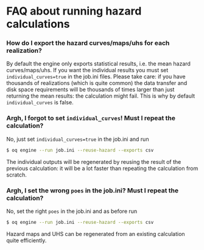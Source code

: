 # FAQ about running hazard calculations

### How do I export the hazard curves/maps/uhs for each realization?

By default the engine only exports statistical results, i.e. the mean
hazard curves/maps/uhs. If you want the individual results you must set
`individual_curves=true` in the job.ini files. Please take care: if you have
thousands of realizations (which is quite common) the data transfer
and disk space requirements will be thousands of times larger than
just returning the mean results: the calculation might fail. This is
why by default `individual_curves` is false.

### Argh, I forgot to set `individual_curves`! Must I repeat the calculation?

No, just set `individual_curves=true` in the job.ini and run
```bash
$ oq engine --run job.ini --reuse-hazard --exports csv
```
The individual outputs will be regenerated by reusing the result of the
previous calculation: it will be a lot faster than repeating the calculation
from scratch.

### Argh, I set the wrong `poes` in the job.ini? Must I repeat the calculation?

No, set the right `poes` in the job.ini and as before run
```bash
$ oq engine --run job.ini --reuse-hazard --exports csv
```
Hazard maps and UHS can be regenerated from an existing calculation
quite efficiently.

